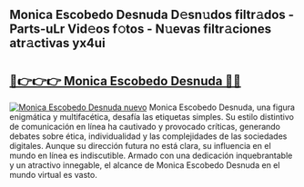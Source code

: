 ## Monica Escobedo Desnuda D𝚎sn𝚞dos filtr𝚊dos - Parts-uLr Vid𝚎os f𝚘tos - N𝚞evas filtr𝚊ciones atr𝚊ctivas yx4ui

# <h2><a href="http://mbbrj5l.tromn.icu/?c=Monica+Escobedo+Desnuda">🔗👉👉👉 Monica Escobedo Desnuda 🔗🔗</a></h2>

[![Monica Escobedo Desnuda nuevo](https://i.imgur.com/pEAQMta.gif)](http://mbbrj5l.tromn.icu/?c=Monica+Escobedo+Desnuda)
Monica Escobedo Desnuda, una figura enigmática y multifacética, desafía las etiquetas simples. Su estilo distintivo de comunicación en línea ha cautivado y provocado críticas, generando debates sobre ética, individualidad y las complejidades de las sociedades digitales. Aunque su dirección futura no está clara, su influencia en el mundo en línea es indiscutible. Armado con una dedicación inquebrantable y un atractivo innegable, el alcance de Monica Escobedo Desnuda en el mundo virtual es vasto.
